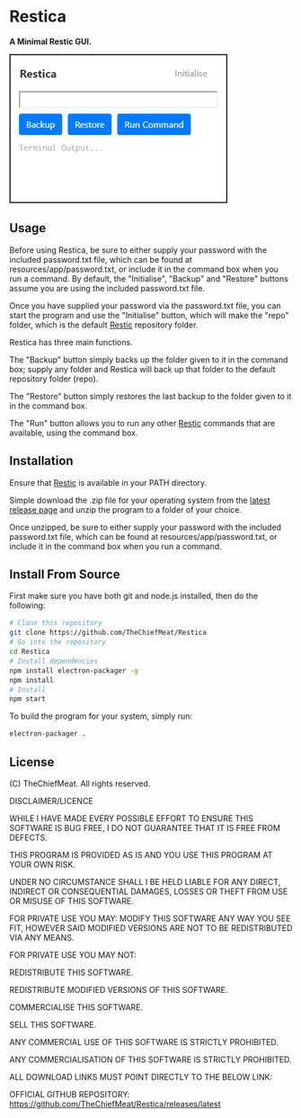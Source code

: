# Restica

**A Minimal Restic GUI.**

![Restica preview image](https://raw.githubusercontent.com/TheChiefMeat/Restica/master/img/preview.png)


## Usage

Before using Restica,  be sure to either supply your password with the included password.txt file, which can be found at resources/app/password.txt, or include it in the command box when you run a command. By default, the "Initialise", "Backup" and "Restore" buttons assume you are using the included password.txt file.

Once you have supplied your password via the password.txt file, you can start the program and use the "Initialise" button, which will make the "repo" folder, which is the default [Restic](https://github.com/restic/restic) repository folder.

Restica has three main functions. 

The "Backup" button simply backs up the folder given to it in the command box; supply any folder and Restica will back up that folder to the default repository folder (repo).

The "Restore" button simply restores the last backup to the folder given to it in the command box.

The "Run" button allows you to run any other [Restic](https://github.com/restic/restic) commands that are available, using the command box.




## Installation

Ensure that [Restic](https://github.com/restic/restic) is available in your PATH directory.

Simple download the .zip file for your operating system from the [latest release page](https://github.com/TheChiefMeat/Restica/releases/latest) and unzip the program to a folder of your choice.

Once unzipped, be sure to either supply your password with the included password.txt file, which can be found at resources/app/password.txt, or include it in the command box when you run a command.

## Install From Source

First make sure you have both git and node.js installed, then do the following:

```bash
# Clone this repository
git clone https://github.com/TheChiefMeat/Restica
# Go into the repository
cd Restica
# Install dependencies
npm install electron-packager -g
npm install
# Install 
npm start
```

To build the program for your system, simply run:

```bash
electron-packager .
```

## License

(C) TheChiefMeat. All rights reserved.

DISCLAIMER/LICENCE 

WHILE I HAVE MADE EVERY POSSIBLE EFFORT TO ENSURE THIS SOFTWARE IS BUG FREE, I DO NOT GUARANTEE THAT IT IS FREE FROM DEFECTS. 

THIS PROGRAM IS PROVIDED AS IS AND YOU USE THIS PROGRAM AT YOUR OWN RISK.

UNDER NO CIRCUMSTANCE SHALL I BE HELD LIABLE FOR ANY DIRECT, INDIRECT OR CONSEQUENTIAL DAMAGES, LOSSES OR THEFT FROM USE OR MISUSE OF THIS SOFTWARE. 

FOR PRIVATE USE YOU MAY:  MODIFY THIS SOFTWARE ANY WAY YOU SEE FIT, HOWEVER SAID MODIFIED VERSIONS ARE NOT TO BE REDISTRIBUTED VIA ANY MEANS.

FOR PRIVATE USE YOU MAY NOT:

REDISTRIBUTE THIS SOFTWARE.

REDISTRIBUTE MODIFIED VERSIONS OF THIS SOFTWARE.

COMMERCIALISE THIS SOFTWARE.

SELL THIS SOFTWARE.

ANY COMMERCIAL USE OF THIS SOFTWARE IS STRICTLY PROHIBITED.

ANY COMMERCIALISATION OF THIS SOFTWARE IS STRICTLY PROHIBITED.

ALL DOWNLOAD LINKS MUST POINT DIRECTLY TO THE BELOW LINK:

OFFICIAL GITHUB REPOSITORY: https://github.com/TheChiefMeat/Restica/releases/latest
